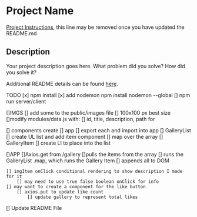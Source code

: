# Project Name

[Project Instructions](./INSTRUCTIONS.md), this line may be removed once you have updated the README.md

## Description

Your project description goes here. What problem did you solve? How did you solve it?

Additional README details can be found [here](https://github.com/PrimeAcademy/readme-template/blob/master/README.md).


TODO
    [x] npm install
        [x] add nodemon npm install nodemon --global
    [] npm run server/client

[]IMGS
    [] add some to the public/images file
        [] 100x100 px best size
        []modify modules/data.js with:
            [] id, title, description, path for

[] components create
    [] app
    [] export each and import into app
    [] GalleryList
        [] create UL list and add item component
            [] map over the array
    [] GalleryItem
        [] create LI to place into the list

[]APP
    []Axios.get from /gallery
        []pulls the items from the array
            [] runs the GalleryList .map, which runs the Gallery Item 
                [] appends all to DOM
    
    [] imgItem onClick conditional rendering to show description I made for it
        [] may need to use true false boolean onClick for info
    [] may want to create a component for the like button 
        [] axios.put to update like count
            [] update gallery to represent total likes

   

[] Update README File